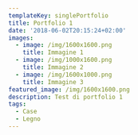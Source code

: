 ```yaml
---
templateKey: singlePortfolio
title: Portfolio 1
date: '2018-06-02T20:15:24+02:00'
images:
  - image: /img/1600x1600.png
    title: Immagine 1
  - image: /img/1000x1600.png
    title: Immagine 2
  - image: /img/1600x1000.png
    title: Immagine 3
featured_image: /img/1600x1600.png
description: Test di portfolio 1
tags:
  - Case
  - Legno
---
```


